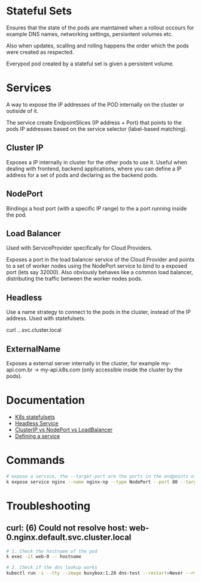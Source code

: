 # Stateful Sets

Ensures that the state of the pods are maintained when a rollout occours for example DNS names, networking settings, persisntent volumes etc.

Also when updates, scalling and rolling happens the order which the pods were created as respected.

Everypod pod created by a stateful set is given a persistent volume.

# Services

A way to expose the IP addresses of the POD internally on the cluster or outiside of it.

The service create EndpointSlices (IP address + Port) that points to the pods IP addresses based on the service selector (label-based matching).

## Cluster IP

Exposes a IP internally in cluster for the other pods to use it. Useful when dealing with frontend, backend applications, where you can define a IP address for a set of pods and declaring as the backend pods.

## NodePort

Bindings a host port (with a specific IP range) to the a port running inside the pod.

## Load Balancer

Used with ServiceProvider specifically for Cloud Providers.

Exposes a port in the load balancer service of the Cloud Provider and points to a set of worker nodes using the NodePort service to bind to a exposed port (lets say 32000). Also obviously behaves like a common load balancer, distributing the traffic between the worker nodes pods.

## Headless

Use a name strategy to connect to the pods in the cluster, instead of the IP address. Used with statefulsets.

curl <pod-host>.<service-name>.<namespace>.svc.cluster.local

## ExternalName

Exposes a external server internally in the cluster, for example my-api.com.br -> my-api.k8s.com (only accessible inside the cluster by the pods).

# Documentation

- [K8s statefulsets](https://kubernetes.io/docs/concepts/workloads/controllers/statefulset/)
- [Headless Service](https://kubernetes.io/docs/concepts/services-networking/service/#headless-services)
- [ClusterIP vs NodePort vs LoadBalancer](https://kodekloud.com/blog/clusterip-nodeport-loadbalancer/)
- [Defining a service](https://kubernetes.io/docs/concepts/services-networking/service/#defining-a-service)

# Commands

```bash
# expose a service, the --target-port are the ports in the endpoints of the exposed service
k expose service nginx --name nginx-np --type NodePort --port 80 --target-port 80
```

# Troubleshooting

## curl: (6) Could not resolve host: web-0.nginx.default.svc.cluster.local


```bash
# 1. Check the hostname of the pod
k exec -it web-0 -- hostname

# 2. Check if the dns lookup works
kubectl run -i --tty --image busybox:1.28 dns-test --restart=Never --rm -- nslookup web-0.nginx
```

